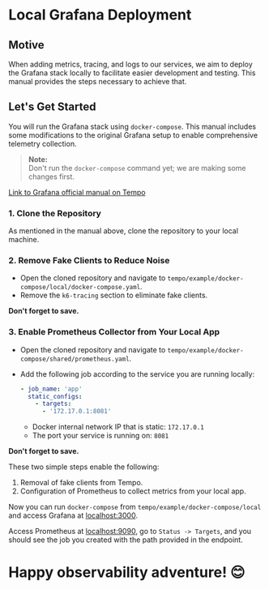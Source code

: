 # Local Grafana Deployment

## Motive

When adding metrics, tracing, and logs to our services, we aim to deploy the Grafana stack locally to facilitate easier development and testing. This manual provides the steps necessary to achieve that.

## Let's Get Started

You will run the Grafana stack using `docker-compose`. This manual includes some modifications to the original Grafana setup to enable comprehensive telemetry collection.

> **Note:**  
> Don't run the `docker-compose` command yet; we are making some changes first.

[Link to Grafana official manual on Tempo](https://grafana.com/docs/tempo/latest/getting-started/docker-example/)

### 1. Clone the Repository

As mentioned in the manual above, clone the repository to your local machine.

### 2. Remove Fake Clients to Reduce Noise

- Open the cloned repository and navigate to `tempo/example/docker-compose/local/docker-compose.yaml`.
- Remove the `k6-tracing` section to eliminate fake clients.

**Don't forget to save.**

### 3. Enable Prometheus Collector from Your Local App

- Open the cloned repository and navigate to `tempo/example/docker-compose/shared/prometheus.yaml`.
- Add the following job according to the service you are running locally:

    ```yaml
    - job_name: 'app'
      static_configs:
        - targets:
          - '172.17.0.1:8081'
    ```

    - Docker internal network IP that is static: `172.17.0.1`
    - The port your service is running on: `8081`

**Don't forget to save.**

These two simple steps enable the following:
1. Removal of fake clients from Tempo.
2. Configuration of Prometheus to collect metrics from your local app.

Now you can run `docker-compose` from `tempo/example/docker-compose/local` and access Grafana at [localhost:3000](http://localhost:3000).

Access Prometheus at [localhost:9090](http://localhost:9090), go to `Status -> Targets`, and you should see the job you created with the path provided in the endpoint.

# Happy observability adventure! 😊

